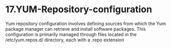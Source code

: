 ﻿# 17.YUM-Repository-configuration

Yum repository configuration involves defining sources from which the Yum package manager can retrieve and install software packages. This configuration is primarily managed through files located in the /etc/yum.repos.d/ directory, each with a .repo extension
